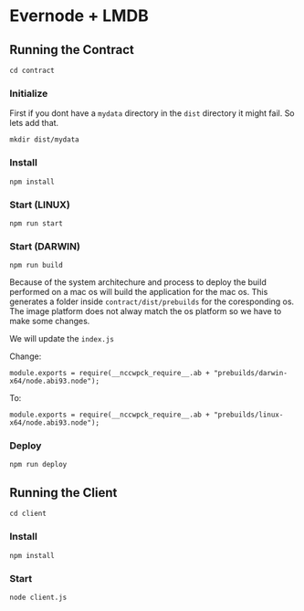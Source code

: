 # Evernode + LMDB

## Running the Contract

`cd contract`

### Initialize

First if you dont have a `mydata` directory in the `dist` directory it might fail. So lets add that.

`mkdir dist/mydata`

### Install

`npm install`

### Start (LINUX)

`npm run start`

### Start (DARWIN)

`npm run build`

Because of the system architechure and process to deploy the build performed on a mac os will build the application for the mac os. This generates a folder inside `contract/dist/prebuilds` for the coresponding os. The image platform does not alway match the os platform so we have to make some changes.

We will update the `index.js`

Change:

`module.exports = require(__nccwpck_require__.ab + "prebuilds/darwin-x64/node.abi93.node");`

To:

`module.exports = require(__nccwpck_require__.ab + "prebuilds/linux-x64/node.abi93.node");`

### Deploy

`npm run deploy`


## Running the Client

`cd client`

### Install

`npm install`

### Start

`node client.js`